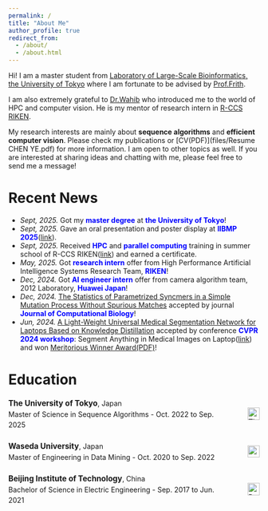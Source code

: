 ```yaml
---
permalink: /
title: "About Me"
author_profile: true
redirect_from: 
  - /about/
  - /about.html
---
```


Hi! I am a master student from [Laboratory of Large-Scale Bioinformatics, the University of Tokyo](https://sites.google.com/site/frithbioinfo) where I am fortunate to be advised by [Prof.Frith](https://scholar.google.com/citations?user=-44WlcwAAAAJ&hl=zh-CN).

I am also extremely grateful to [Dr.Wahib](https://scholar.google.com/citations?user=C3fmEegAAAAJ&hl=en) who introduced me to the world of HPC and computer vision. He is my mentor of research intern in [R-CCS RIKEN](https://www.r-ccs.riken.jp/en/).

My research interests are mainly about **sequence algorithms** and **efficient computer vision**. Please check my publications or [CV(PDF)](files/Resume CHEN YE.pdf) for more information. I am open to other topics as well. If you are interested at sharing ideas and chatting with me, please feel free to send me a message!

Recent News
======
* *Sept, 2025.* Got my **<font color="blue">master degree</font>** at **<font color="blue">the University of Tokyo</font>**!
* *Sept, 2025.* Gave an oral presentation and poster display at **<font color="blue">IIBMP 2025</font>**([link](https://www.jsbi.org/iibmp2025/%e5%8f%a3%e9%a0%ad%e7%99%ba%e8%a1%a8%e3%83%8f%e3%82%a4%e3%83%a9%e3%82%a4%e3%83%88%e3%83%88%e3%83%a9%e3%83%83%e3%82%af/)). 
* *Sept, 2025.* Received **<font color="blue">HPC</font>** and **<font color="blue">parallel computing</font>** training in summer school of R-CCS RIKEN([link](http://www.eccse.kobe-u.ac.jp/simulation_school/kobe-hpc-summer-basic-2025/index.html)) and earned a certificate. 
* *May, 2025.* Got **<font color="blue">research intern</font>** offer from High Performance Artificial Intelligence Systems Research Team, **<font color="blue">RIKEN</font>**!
* *Dec, 2024.* Got **<font color="blue">AI engineer intern</font>** offer from camera algorithm team, 2012 Laboratory, **<font color="blue">Huawei Japan</font>**!
* *Dec, 2024.* [The Statistics of Parametrized Syncmers in a Simple Mutation Process Without Spurious Matches](https://pubmed.ncbi.nlm.nih.gov/39530391/) accepted by journal **<font color="blue">Journal of Computational Biology</font>**!
* *Jun, 2024.* [A Light-Weight Universal Medical Segmentation Network for Laptops Based on Knowledge Distillation](https://link.springer.com/chapter/10.1007/978-3-031-81854-7_6) accepted by conference **<font color="blue">CVPR 2024 workshop</font>**: Segment Anything in Medical Images on Laptop([link](https://www.codabench.org/competitions/1847/)) and won [Meritorious Winner Award(PDF)](files/CVPR24-MedSAMonLaptop-Awards.pdf)! 

Education
======
<style>
  .edu-entry {
    display: flex;
    justify-content: space-between;
    align-items: center;
    margin-bottom: 1.5em;
    font-size: 1em; /* Inherit from site-wide font size */
    line-height: 1.5;
  }

  .edu-text {
    max-width: 85%;
  }

  .edu-text strong {
    font-size: 1.1em;
  }

  .edu-logo img {
    height: 1.75em;
    object-fit: contain;
    vertical-align: middle;
  }

  @media screen and (max-width: 600px) {
    .edu-entry {
      flex-direction: column;
      align-items: flex-start;
    }

    .edu-logo {
      margin-top: 0.5em;
    }
  }
</style>

<div class="edu-entry">
  <div class="edu-text">
    <strong>The University of Tokyo</strong>, Japan<br>
    Master of Science in Sequence Algorithms - Oct. 2022 to Sep. 2025
  </div>
  <div class="edu-logo">
    <img src="{{ '/images/UTokyo.jpg' | relative_url }}" alt="The University of Tokyo logo">
  </div>
</div>

<div class="edu-entry">
  <div class="edu-text">
    <strong>Waseda University</strong>, Japan<br>
    Master of Engineering in Data Mining - Oct. 2020 to Sep. 2022
  </div>
  <div class="edu-logo">
    <img src="{{ '/images/Waseda.jpg' | relative_url }}" alt="Waseda University logo">
  </div>
</div>

<div class="edu-entry">
  <div class="edu-text">
    <strong>Beijing Institute of Technology</strong>, China<br>
    Bachelor of Science in Electric Engineering - Sep. 2017 to Jun. 2021
  </div>
  <div class="edu-logo">
    <img src="{{ '/images/BIT.jpg' | relative_url }}" alt="Beijing Institute of Technology logo">
  </div>
</div>

